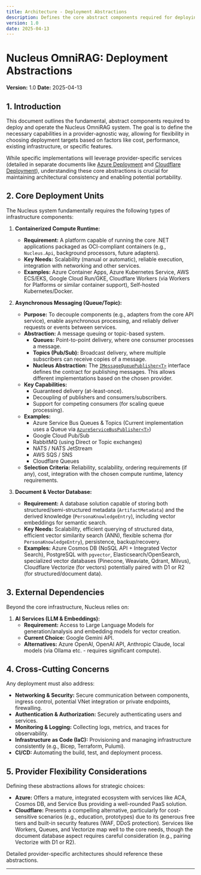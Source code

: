 ```yaml
---
title: Architecture - Deployment Abstractions
description: Defines the core abstract components required for deploying the Nucleus OmniRAG system, independent of specific cloud providers.
version: 1.0
date: 2025-04-13
---
```


# Nucleus OmniRAG: Deployment Abstractions

**Version:** 1.0
**Date:** 2025-04-13

## 1. Introduction

This document outlines the fundamental, abstract components required to deploy and operate the Nucleus OmniRAG system. The goal is to define the necessary capabilities in a provider-agnostic way, allowing for flexibility in choosing deployment targets based on factors like cost, performance, existing infrastructure, or specific features.

While specific implementations will leverage provider-specific services (detailed in separate documents like [Azure Deployment](./ARCHITECTURE_DEPLOYMENT_AZURE.md) and [Cloudflare Deployment](./ARCHITECTURE_DEPLOYMENT_CLOUDFLARE.md)), understanding these core abstractions is crucial for maintaining architectural consistency and enabling potential portability.

## 2. Core Deployment Units

The Nucleus system fundamentally requires the following types of infrastructure components:

1.  **Containerized Compute Runtime:**
    *   **Requirement:** A platform capable of running the core .NET applications packaged as OCI-compliant containers (e.g., `Nucleus.Api`, background processors, future adapters).
    *   **Key Needs:** Scalability (manual or automatic), reliable execution, integration with networking and other services.
    *   **Examples:** Azure Container Apps, Azure Kubernetes Service, AWS ECS/EKS, Google Cloud Run/GKE, Cloudflare Workers (via Workers for Platforms or similar container support), Self-hosted Kubernetes/Docker.

2.  **Asynchronous Messaging (Queue/Topic):**
    *   **Purpose:** To decouple components (e.g., adapters from the core API service), enable asynchronous processing, and reliably deliver requests or events between services.
    *   **Abstraction:** A message queuing or topic-based system.
        *   **Queues:** Point-to-point delivery, where one consumer processes a message.
        *   **Topics (Pub/Sub):** Broadcast delivery, where multiple subscribers can receive copies of a message.
        *   **Nucleus Abstraction:** The [`IMessageQueuePublisher<T>`](cci:2://file:///d:/Projects/Nucleus/Nucleus.Abstractions/IMessageQueuePublisher.cs:18:0-30:1) interface defines the contract for publishing messages. This allows different implementations based on the chosen provider.
    *   **Key Capabilities:**
        *   Guaranteed delivery (at-least-once).
        *   Decoupling of publishers and consumers/subscribers.
        *   Support for competing consumers (for scaling queue processing).
    *   **Examples:**
        *   Azure Service Bus Queues & Topics (Current implementation uses a Queue via [`AzureServiceBusPublisher<T>`](cci:2://file:///d:/Projects/Nucleus/Nucleus.ApiService/Infrastructure/Messaging/AzureServiceBusPublisher.cs:23:0-99:1))
        *   Google Cloud Pub/Sub
        *   RabbitMQ (using Direct or Topic exchanges)
        *   NATS / NATS JetStream
        *   AWS SQS / SNS
        *   Cloudflare Queues
    *   **Selection Criteria:** Reliability, scalability, ordering requirements (if any), cost, integration with the chosen compute runtime, latency requirements.

3.  **Document & Vector Database:**
    *   **Requirement:** A database solution capable of storing both structured/semi-structured metadata (`ArtifactMetadata`) and the derived knowledge (`PersonaKnowledgeEntry`), including vector embeddings for semantic search.
    *   **Key Needs:** Scalability, efficient querying of structured data, efficient vector similarity search (ANN), flexible schema (for `PersonaKnowledgeEntry`), persistence, backup/recovery.
    *   **Examples:** Azure Cosmos DB (NoSQL API + Integrated Vector Search), PostgreSQL with `pgvector`, Elasticsearch/OpenSearch, specialized vector databases (Pinecone, Weaviate, Qdrant, Milvus), Cloudflare Vectorize (for vectors) potentially paired with D1 or R2 (for structured/document data).

## 3. External Dependencies

Beyond the core infrastructure, Nucleus relies on:

1.  **AI Services (LLM & Embeddings):**
    *   **Requirement:** Access to Large Language Models for generation/analysis and embedding models for vector creation.
    *   **Current Choice:** Google Gemini API.
    *   **Alternatives:** Azure OpenAI, OpenAI API, Anthropic Claude, local models (via Ollama etc. - requires significant compute).

## 4. Cross-Cutting Concerns

Any deployment must also address:

*   **Networking & Security:** Secure communication between components, ingress control, potential VNet integration or private endpoints, firewalling.
*   **Authentication & Authorization:** Securely authenticating users and services.
*   **Monitoring & Logging:** Collecting logs, metrics, and traces for observability.
*   **Infrastructure as Code (IaC):** Provisioning and managing infrastructure consistently (e.g., Bicep, Terraform, Pulumi).
*   **CI/CD:** Automating the build, test, and deployment process.

## 5. Provider Flexibility Considerations

Defining these abstractions allows for strategic choices:

*   **Azure:** Offers a mature, integrated ecosystem with services like ACA, Cosmos DB, and Service Bus providing a well-rounded PaaS solution.
*   **Cloudflare:** Presents a compelling alternative, particularly for cost-sensitive scenarios (e.g., education, prototypes) due to its generous free tiers and built-in security features (WAF, DDoS protection). Services like Workers, Queues, and Vectorize map well to the core needs, though the document database aspect requires careful consideration (e.g., pairing Vectorize with D1 or R2).

Detailed provider-specific architectures should reference these abstractions.

---
